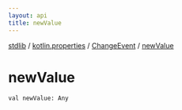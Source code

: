 ```yaml
---
layout: api
title: newValue
---
```

[stdlib](../../index.md) / [kotlin.properties](../index.md) / [ChangeEvent](index.md) / [newValue](newValue.md)

# newValue

```
val newValue: Any
```
